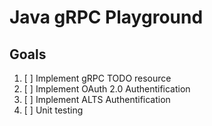 # Java gRPC Playground

## Goals

1. [ ] Implement gRPC TODO resource
2. [ ] Implement OAuth 2.0 Authentification
3. [ ] Implement ALTS Authentification
4. [ ] Unit testing

